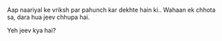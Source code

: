 Aap naariyal ke vriksh par pahunch kar dekhte hain ki..
Wahaan ek chhota sa, dara hua jeev chhupa hai.

Yeh jeev kya hai?
